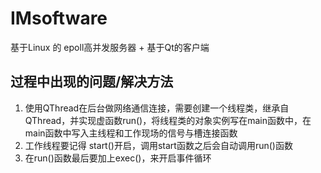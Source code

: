 # IMsoftware
基于Linux 的 epoll高并发服务器 + 基于Qt的客户端

## 过程中出现的问题/解决方法
1. 使用QThread在后台做网络通信连接，需要创建一个线程类，继承自QThread，并实现虚函数run()，将线程类的对象实例写在main函数中，在main函数中写入主线程和工作现场的信号与槽连接函数
2. 工作线程要记得 start()开启，调用start函数之后会自动调用run()函数
3. 在run()函数最后要加上exec()，来开启事件循环
